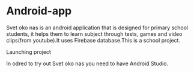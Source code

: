 # Android-app

Svet oko nas is an android application that is designed for primary school students, it helps them to learn subject through tests, 
games and video clips(from youtube).It uses Firebase database.This is a school project.

Launching project

In odred to try out Svet oko nas you need to have Android Studio.
